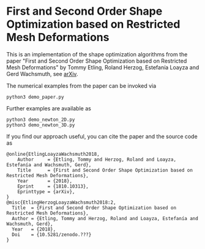 # First and Second Order Shape Optimization based on Restricted Mesh Deformations
This is an implementation of the shape optimization algorithms
from the paper "First and Second Order Shape Optimization based on Restricted Mesh Deformations"
by Tommy Etling, Roland Herzog, Estefanía Loayza and Gerd Wachsmuth,
see [arXiv](https://arxiv.org/abs/1810.10313).

The numerical examples from the paper can be invoked via
````
python3 demo_paper.py
````
Further examples are available as
````
python3 demo_newton_2D.py
python3 demo_newton_3D.py
````

If you find our approach useful, you can cite the paper and the source code as
````
@online{EtlingLoayzaWachsmuth2018,
	Author     = {Etling, Tommy and Herzog, Roland and Loayza, Estefanía and Wachsmuth, Gerd},
	Title      = {First and Second Order Shape Optimization based on Restricted Mesh Deformations},
	Year       = {2018},
	Eprint     = {1810.10313},
	Eprinttype = {arXiv},
}
@misc{EtlingHerzogLoayzaWachsmuth2018:2,
  Title  = {First and Second Order Shape Optimization based on Restricted Mesh Deformations},
  Author = {Etling, Tommy and Herzog, Roland and Loayza, Estefanía and Wachsmuth, Gerd},
  Year   = {2018},
  Doi    = {10.5281/zenodo.???}
}
````

